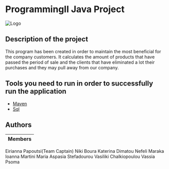 # ProgrammingII Java Project

![Logo](https://github.com/EirhannaPapoutsi/ProgrammingII/blob/master/image/logo%20page2.png)

## Description of the project
This program has been created in order to maintain the most beneficial for the company customers. It calculates the amount of products that have passed the period of sale and the clients that have eliminated a lot their purchases and they may pull away from our company.

## Tools you need to run in order to successfully run the application
* [Maven]()
* [Sql](https://github.com/EirhannaPapoutsi/ProgrammingII/blob/master/SQLQueryforProgrammingII.sql)

## Authors 
| Members |
| --- |
Eirianna Papoutsi(Team Captain)
Niki Boura
Katerina Dimatou
Nefeli Maraka
Ioanna Martini
Maria Aspasia Stefadourou
Vasiliki Chalkiopoulou
Vassia Psoma
